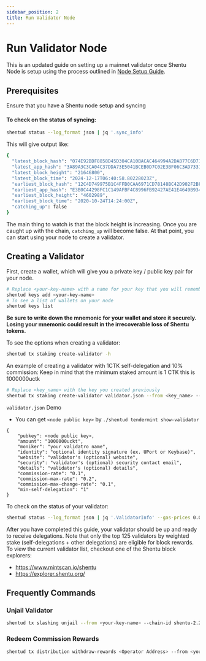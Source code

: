 ```yaml
---
sidebar_position: 2
title: Run Validator Node
---
```


# Run Validator Node

This is an updated guide on setting up a mainnet validator once Shentu Node is setup using the process outlined in [Node Setup Guide](./shentu-node-setup-guide). 

## Prerequisites

Ensure that you have a Shentu node setup and syncing

#### To check on the status of syncing:

```bash
shentud status --log_format json | jq '.sync_info'
```

This will give output like:

```bash
{
  "latest_block_hash": "074E92BDF8858D45D304CA10BACAC464994A2DA877C6D71CA33E99A0942BAACE",
  "latest_app_hash": "3A89A3C3CA04C37DDA73E5041BCEB0D7C02E3BF06C3AD7331E9D0A309D8801BF",
  "latest_block_height": "21646800",
  "latest_block_time": "2024-12-17T06:40:58.80228023Z",
  "earliest_block_hash": "12C4D749975B1C4FFB0CAA6971CD78148BC42D902F2BF11F8A31C03A5DB8FF8E",
  "earliest_app_hash": "E3B0C44298FC1C149AFBF4C8996FB92427AE41E4649B934CA495991B7852B855",
  "earliest_block_height": "4602989",
  "earliest_block_time": "2020-10-24T14:24:00Z",
  "catching_up": false
}
```

The main thing to watch is that the block height is increasing. Once you are caught up with the chain, `catching_up` will become false. At that point, you can start using your node to create a validator.

## Creating a Validator

First, create a wallet, which will give you a private key / public key pair for your node.

```bash
# Replace <your-key-name> with a name for your key that you will remember
shentud keys add <your-key-name>
# To see a list of wallets on your node
shentud keys list
```

**Be sure to write down the mnemonic for your wallet and store it securely. Losing your mnemonic could result in the irrecoverable loss of Shentu tokens.**

To see the options when creating a validator:

```bash
shentud tx staking create-validator -h
```
An example of creating a validator with 1CTK self-delegation and 10% commission:
Keep in mind that the minimum staked amount is 1 CTK this is 1000000uctk

```bash
# Replace <key_name> with the key you created previously
shentud tx staking create-validator validator.json --from <key_name> --chain-id shentu-2.2 --gas-prices 0.025uctk --gas-adjustment 2.0 --gas auto 
```


`validator.json` Demo

 - You can get `<node public key>` by `./shentud tendermint show-validator` 
```
{
	"pubkey": <node public key>,
	"amount": "1000000uckt",
	"moniker": "your validatro name",
	"identity": "optional identity signature (ex. UPort or Keybase)",
	"website": "validator's (optional) website",
	"security": "validator's (optional) security contact email",
	"details": "validator's (optional) details",
	"commission-rate": "0.1",
	"commission-max-rate": "0.2",
	"commission-max-change-rate": "0.1",
	"min-self-delegation": "1"
}
```


To check on the status of your validator:

```bash
shentud status --log_format json | jq '.ValidatorInfo' --gas-prices 0.025uctk --gas-adjustment 2.0 --gas auto
```

After you have completed this guide, your validator should be up and ready to receive delegations. Note that only the top 125 validators by weighted stake (self-delegations + other delegations) are eligible for block rewards. To view the current validator list, checkout one of the Shentu block explorers:

- https://www.mintscan.io/shentu
- https://explorer.shentu.org/

## Frequently Commands
### Unjail Validator
```bash
shentud tx slashing unjail --from <your-key-name> --chain-id shentu-2.2 --gas-prices 0.025uctk --gas-adjustment 1.5 --gas auto
```

### Redeem Commission Rewards
```bash
shentud tx distribution withdraw-rewards <Operator Address> --from <your-key-name> --commission  --chain-id=shentu-2.2 --gas-prices 0.025uctk --gas-adjustment 1.5 --gas auto
```
